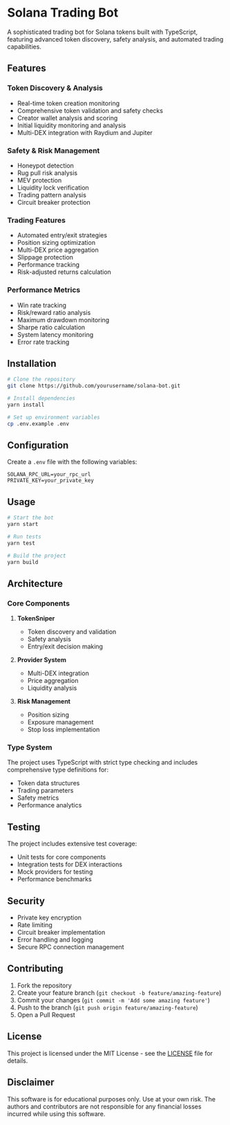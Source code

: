 # Solana Trading Bot

A sophisticated trading bot for Solana tokens built with TypeScript, featuring advanced token discovery, safety analysis, and automated trading capabilities.

## Features

### Token Discovery & Analysis

- Real-time token creation monitoring
- Comprehensive token validation and safety checks
- Creator wallet analysis and scoring
- Initial liquidity monitoring and analysis
- Multi-DEX integration with Raydium and Jupiter

### Safety & Risk Management

- Honeypot detection
- Rug pull risk analysis
- MEV protection
- Liquidity lock verification
- Trading pattern analysis
- Circuit breaker protection

### Trading Features

- Automated entry/exit strategies
- Position sizing optimization
- Multi-DEX price aggregation
- Slippage protection
- Performance tracking
- Risk-adjusted returns calculation

### Performance Metrics

- Win rate tracking
- Risk/reward ratio analysis
- Maximum drawdown monitoring
- Sharpe ratio calculation
- System latency monitoring
- Error rate tracking

## Installation

```bash
# Clone the repository
git clone https://github.com/yourusername/solana-bot.git

# Install dependencies
yarn install

# Set up environment variables
cp .env.example .env
```

## Configuration

Create a `.env` file with the following variables:

```env
SOLANA_RPC_URL=your_rpc_url
PRIVATE_KEY=your_private_key
```

## Usage

```bash
# Start the bot
yarn start

# Run tests
yarn test

# Build the project
yarn build
```

## Architecture

### Core Components

1. **TokenSniper**

   - Token discovery and validation
   - Safety analysis
   - Entry/exit decision making

2. **Provider System**

   - Multi-DEX integration
   - Price aggregation
   - Liquidity analysis

3. **Risk Management**
   - Position sizing
   - Exposure management
   - Stop loss implementation

### Type System

The project uses TypeScript with strict type checking and includes comprehensive type definitions for:

- Token data structures
- Trading parameters
- Safety metrics
- Performance analytics

## Testing

The project includes extensive test coverage:

- Unit tests for core components
- Integration tests for DEX interactions
- Mock providers for testing
- Performance benchmarks

## Security

- Private key encryption
- Rate limiting
- Circuit breaker implementation
- Error handling and logging
- Secure RPC connection management

## Contributing

1. Fork the repository
2. Create your feature branch (`git checkout -b feature/amazing-feature`)
3. Commit your changes (`git commit -m 'Add some amazing feature'`)
4. Push to the branch (`git push origin feature/amazing-feature`)
5. Open a Pull Request

## License

This project is licensed under the MIT License - see the [LICENSE](LICENSE) file for details.

## Disclaimer

This software is for educational purposes only. Use at your own risk. The authors and contributors are not responsible for any financial losses incurred while using this software.
